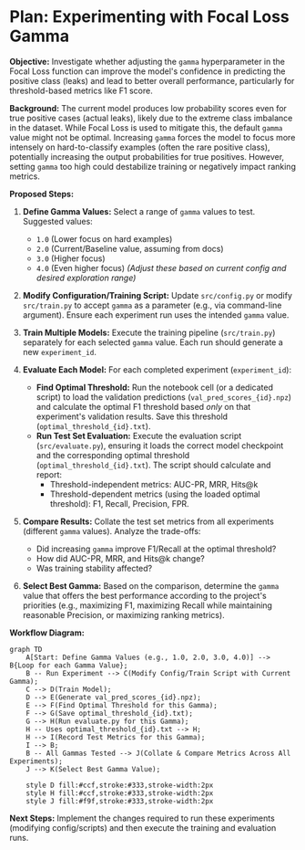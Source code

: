 # Plan: Experimenting with Focal Loss Gamma

**Objective:** Investigate whether adjusting the `gamma` hyperparameter in the Focal Loss function can improve the model's confidence in predicting the positive class (leaks) and lead to better overall performance, particularly for threshold-based metrics like F1 score.

**Background:**
The current model produces low probability scores even for true positive cases (actual leaks), likely due to the extreme class imbalance in the dataset. While Focal Loss is used to mitigate this, the default `gamma` value might not be optimal. Increasing `gamma` forces the model to focus more intensely on hard-to-classify examples (often the rare positive class), potentially increasing the output probabilities for true positives. However, setting `gamma` too high could destabilize training or negatively impact ranking metrics.

**Proposed Steps:**

1.  **Define Gamma Values:** Select a range of `gamma` values to test. Suggested values:
    *   `1.0` (Lower focus on hard examples)
    *   `2.0` (Current/Baseline value, assuming from docs)
    *   `3.0` (Higher focus)
    *   `4.0` (Even higher focus)
    *(Adjust these based on current config and desired exploration range)*

2.  **Modify Configuration/Training Script:** Update `src/config.py` or modify `src/train.py` to accept `gamma` as a parameter (e.g., via command-line argument). Ensure each experiment run uses the intended `gamma` value.

3.  **Train Multiple Models:** Execute the training pipeline (`src/train.py`) separately for each selected `gamma` value. Each run should generate a new `experiment_id`.

4.  **Evaluate Each Model:** For each completed experiment (`experiment_id`):
    *   **Find Optimal Threshold:** Run the notebook cell (or a dedicated script) to load the validation predictions (`val_pred_scores_{id}.npz`) and calculate the optimal F1 threshold based *only* on that experiment's validation results. Save this threshold (`optimal_threshold_{id}.txt`).
    *   **Run Test Set Evaluation:** Execute the evaluation script (`src/evaluate.py`), ensuring it loads the correct model checkpoint and the corresponding optimal threshold (`optimal_threshold_{id}.txt`). The script should calculate and report:
        *   Threshold-independent metrics: AUC-PR, MRR, Hits@k
        *   Threshold-dependent metrics (using the loaded optimal threshold): F1, Recall, Precision, FPR.

5.  **Compare Results:** Collate the test set metrics from all experiments (different `gamma` values). Analyze the trade-offs:
    *   Did increasing `gamma` improve F1/Recall at the optimal threshold?
    *   How did AUC-PR, MRR, and Hits@k change?
    *   Was training stability affected?

6.  **Select Best Gamma:** Based on the comparison, determine the `gamma` value that offers the best performance according to the project's priorities (e.g., maximizing F1, maximizing Recall while maintaining reasonable Precision, or maximizing ranking metrics).

**Workflow Diagram:**

```mermaid
graph TD
    A[Start: Define Gamma Values (e.g., 1.0, 2.0, 3.0, 4.0)] --> B{Loop for each Gamma Value};
    B -- Run Experiment --> C(Modify Config/Train Script with Current Gamma);
    C --> D(Train Model);
    D --> E(Generate val_pred_scores_{id}.npz);
    E --> F(Find Optimal Threshold for this Gamma);
    F --> G(Save optimal_threshold_{id}.txt);
    G --> H(Run evaluate.py for this Gamma);
    H -- Uses optimal_threshold_{id}.txt --> H;
    H --> I(Record Test Metrics for this Gamma);
    I --> B;
    B -- All Gammas Tested --> J(Collate & Compare Metrics Across All Experiments);
    J --> K(Select Best Gamma Value);

    style D fill:#ccf,stroke:#333,stroke-width:2px
    style H fill:#ccf,stroke:#333,stroke-width:2px
    style J fill:#f9f,stroke:#333,stroke-width:2px
```

**Next Steps:** Implement the changes required to run these experiments (modifying config/scripts) and then execute the training and evaluation runs.